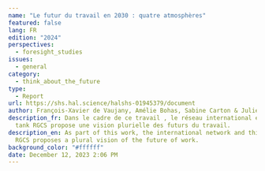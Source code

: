 ```yaml
---
name: "Le futur du travail en 2030 : quatre atmosphères"
featured: false
lang: FR
edition: "2024"
perspectives:
  - foresight_studies
issues:
  - general
category:
  - think_about_the_future
type:
  - Report
url: https://shs.hal.science/halshs-01945379/document
author: François-Xavier de Vaujany, Amélie Bohas, Sabine Carton & Julie Fabbri
description_fr: Dans le cadre de ce travail , le réseau international et think
  tank RGCS propose une vision plurielle des futurs du travail.
description_en: As part of this work, the international network and think tank
  RGCS proposes a plural vision of the future of work.
background_color: "#ffffff"
date: December 12, 2023 2:06 PM
---
```

